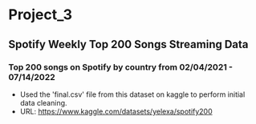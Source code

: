 # Project_3

## Spotify Weekly Top 200 Songs Streaming Data
### Top 200 songs on Spotify by country from 02/04/2021 - 07/14/2022

* Used the 'final.csv' file from this dataset on kaggle to perform initial data cleaning.
* URL: https://www.kaggle.com/datasets/yelexa/spotify200


